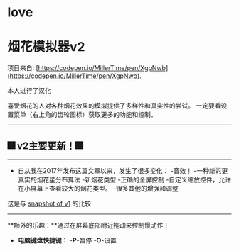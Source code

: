 # love

# 烟花模拟器v2

项目来自: [https://codepen.io/MillerTime/pen/XgpNwb](https://codepen.io/MillerTime/pen/XgpNwb).

本人进行了汉化

喜爱烟花的人对各种烟花效果的模拟提供了多样性和真实性的尝试。
一定要看设置菜单（右上角的齿轮图标）获取更多的功能和控制。

-------------

## 🎆 v2主要更新！🎆
-------------

- 自从我在2017年发布这篇文章以来，发生了很多变化：
  -音效！
  -一种新的更真实的烟花星分布算法
  -新烟花类型
  -正确的全屏控制
  -自定义缩放控件，允许在小屏幕上查看较大的烟花类型。
  -很多其他的增强和调整

这是与 [snapshot of v1](https://codepen.io/MillerTime/pen/BVvPdB) 的比较

-------------

**额外的乐趣：**通过在屏幕底部附近拖动来控制慢动作！

- **电脑键盘快捷键：**
  -**P**-暂停
  -**O**-设置
